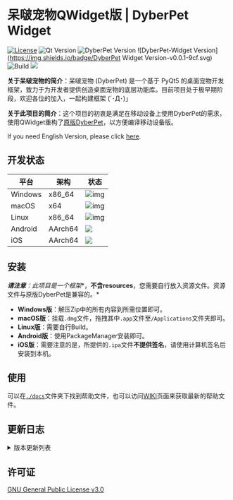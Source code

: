 # 呆啵宠物QWidget版 | DyberPet Widget

[![License](https://img.shields.io/github/license/Marcus-P-114514/DyberPet-Widget.svg)](LICENSE) ![Qt Version](https://img.shields.io/badge/Qt-5.12.12-green.svg) ![DyberPet Version](https://img.shields.io/badge/DyberPet-v0.2.2-blue.svg) ![DyberPet-Widget Version](https://img.shields.io/badge/DyberPet Widget Version-v0.0.1-9cf.svg) ![Build](https://img.shields.io/badge/Build-Pending-yellow.svg)  ![](https://img.shields.io/badge/Made%20with-Love-red)

**关于呆啵宠物的简介**：呆啵宠物 (DyberPet) 是一个基于 PyQt5 的桌面宠物开发框架，致力于为开发者提供创造桌面宠物的底层功能库。目前项目处于极早期阶段，欢迎各位的加入，一起构建框架 (´･Д･)」

**关于此项目的简介**：这个项目的初衷是满足在移动设备上使用DyberPet的需求，使用QWidget重构了[原版DyberPet](https://github.com/ChaozhongLiu/DyberPet)，以方便编译移动设备版。

If you need English Version, please click [here](../English/readme.md).



## 开发状态

| 平台    | 架构    | 状态                                                         |
| ------- | ------- | ------------------------------------------------------------ |
| Windows | x86_64  | ![img](https://img.shields.io/badge/Build-Pending-yellow?style=for-the-badge) |
| macOS   | x64     | ![img](https://img.shields.io/badge/Build-Pending-yellow?style=for-the-badge) |
| Linux   | x86_64  | ![img](https://img.shields.io/badge/Build-Pending-yellow?style=for-the-badge) |
| Android | AArch64 | ![](https://img.shields.io/badge/Build-Pending-yellow?style=for-the-badge) |
| iOS     | AArch64 | ![](https://img.shields.io/badge/Build-Pending-yellow?style=for-the-badge) |



## 安装

***请注意**：此项目是一个**框架**，**不含resources**，您需要自行放入资源文件。资源文件与原版DyberPet是兼容的。*

- **Windows版**：解压Zip中的所有内容到所需位置即可。
- **macOS版**：挂载`.dmg`文件，拖拽其中`.app`文件至`/Applications`文件夹即可。
- **Linux版**：需要自行Build。
- **Android版**：使用PackageManager安装即可。
- **iOS版**：需要注意的是，所提供的`.ipa`文件**不提供签名**，请使用计算机签名后安装到本机。



## 使用

可以在[`./docs`](./docs)文件夹下找到帮助文件，也可以访问[WIKI](https://github.com/Marcus-P-114514/DyberPet-Widget/wiki)页面来获取最新的帮助文件。



## 更新日志

<details>
  <summary>版本更新列表</summary>
</details>



## 许可证

[GNU General Public License v3.0](LICENSE)

